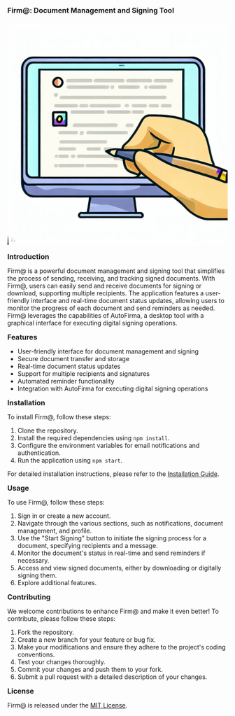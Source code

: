# <span style="font-size:16px;font-weight:bold;">Firm@: Document Management and Signing Tool</span>

<div style="text-align:center;">
  <img src="frontend/public/Firma_imagen.jpeg" alt="Firma Imagen">
</div>

<span style="font-size:16px;font-weight:bold;">Introduction</span>

Firm@ is a powerful document management and signing tool that simplifies the process of sending, receiving, and tracking signed documents. With Firm@, users can easily send and receive documents for signing or download, supporting multiple recipients. The application features a user-friendly interface and real-time document status updates, allowing users to monitor the progress of each document and send reminders as needed. Firm@ leverages the capabilities of AutoFirma, a desktop tool with a graphical interface for executing digital signing operations.

<span style="font-size:16px;font-weight:bold;">Features</span>

- User-friendly interface for document management and signing
- Secure document transfer and storage
- Real-time document status updates
- Support for multiple recipients and signatures
- Automated reminder functionality
- Integration with AutoFirma for executing digital signing operations

<span style="font-size:16px;font-weight:bold;">Installation</span>

To install Firm@, follow these steps:

1. Clone the repository.
2. Install the required dependencies using `npm install`.
3. Configure the environment variables for email notifications and authentication.
4. Run the application using `npm start`.

For detailed installation instructions, please refer to the [Installation Guide](installation.md).

<span style="font-size:16px;font-weight:bold;">Usage</span>

To use Firm@, follow these steps:

1. Sign in or create a new account.
2. Navigate through the various sections, such as notifications, document management, and profile.
3. Use the "Start Signing" button to initiate the signing process for a document, specifying recipients and a message.
4. Monitor the document's status in real-time and send reminders if necessary.
5. Access and view signed documents, either by downloading or digitally signing them.
6. Explore additional features.

<span style="font-size:16px;font-weight:bold;">Contributing</span>

We welcome contributions to enhance Firm@ and make it even better! To contribute, please follow these steps:

1. Fork the repository.
2. Create a new branch for your feature or bug fix.
3. Make your modifications and ensure they adhere to the project's coding conventions.
4. Test your changes thoroughly.
5. Commit your changes and push them to your fork.
6. Submit a pull request with a detailed description of your changes.

<span style="font-size:16px;font-weight:bold;">License</span>

Firm@ is released under the [MIT License](LICENSE).
